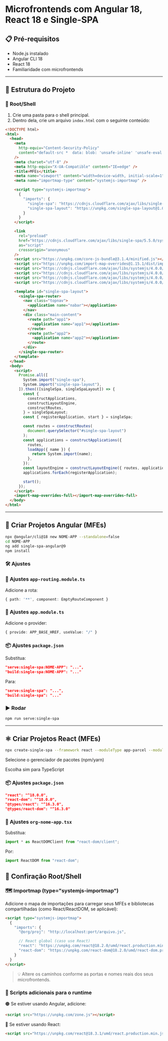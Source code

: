 # Microfrontends com Angular 18, React 18 e Single-SPA

## 📋 Pré-requisitos

- Node.js instalado
- Angular CLI 18
- React 18
- Familiaridade com microfrontends

---

## 🧩 Estrutura do Projeto

### 🧠 Root/Shell

1. Crie uma pasta para o shell principal.
2. Dentro dela, crie um arquivo `index.html` com o seguinte conteúdo:

```html
<!DOCTYPE html>
<html>
  <head>
    <meta
      http-equiv="Content-Security-Policy"
      content="default-src *  data: blob: 'unsafe-inline' 'unsafe-eval'; script-src * 'unsafe-inline' 'unsafe-eval'; connect-src * 'unsafe-inline'; img-src * data: blob: 'unsafe-inline'; frame-src *; style-src * data: blob: 'unsafe-inline'; font-src * data: blob: 'unsafe-inline';"
    />
    <meta charset="utf-8" />
    <meta http-equiv="X-UA-Compatible" content="IE=edge" />
    <title>MFEs</title>
    <meta name="viewport" content="width=device-width, initial-scale=1" />
    <meta name="importmap-type" content="systemjs-importmap" />

    <script type="systemjs-importmap">
      {
        "imports": {
          "single-spa": "https://cdnjs.cloudflare.com/ajax/libs/single-spa/5.5.0/system/single-spa.min.js",
          "single-spa-layout": "https://unpkg.com/single-spa-layout@1.0.0-beta.2/dist/system/single-spa-layout.min.js"
        }
      }
    </script>

    <link
      rel="preload"
      href="https://cdnjs.cloudflare.com/ajax/libs/single-spa/5.5.0/system/single-spa.min.js"
      as="script"
      crossorigin="anonymous"
    />
    <script src="https://unpkg.com/core-js-bundle@3.1.4/minified.js"></script>
    <script src="https://unpkg.com/import-map-overrides@1.15.1/dist/import-map-overrides.js"></script>
    <script src="https://cdnjs.cloudflare.com/ajax/libs/systemjs/4.0.0/system.min.js"></script>
    <script src="https://cdnjs.cloudflare.com/ajax/libs/systemjs/4.0.0/extras/amd.min.js"></script>
    <script src="https://cdnjs.cloudflare.com/ajax/libs/systemjs/4.0.0/extras/named-exports.js"></script>
    <script src="https://cdnjs.cloudflare.com/ajax/libs/systemjs/4.0.0/extras/named-register.min.js"></script>

    <template id="single-spa-layout">
      <single-spa-router>
        <nav class="topnav">
          <application name="nabar"></application>
        </nav>
        <div class="main-content">
          <route path="app1">
            <application name="app1"></application>
          </route>
          <route path="app2">
            <application name="app2"></application>
          </route>
        </div>
      </single-spa-router>
    </template>
  </head>
  <body>
    <script>
      Promise.all([
        System.import("single-spa"),
        System.import("single-spa-layout"),
      ]).then(([singleSpa, singleSpaLayout]) => {
        const {
          constructApplications,
          constructLayoutEngine,
          constructRoutes,
        } = singleSpaLayout;
        const { registerApplication, start } = singleSpa;

        const routes = constructRoutes(
          document.querySelector("#single-spa-layout")
        );
        const applications = constructApplications({
          routes,
          loadApp({ name }) {
            return System.import(name);
          },
        });
        const layoutEngine = constructLayoutEngine({ routes, applications });
        applications.forEach(registerApplication);

        start();
      });
    </script>
    <import-map-overrides-full></import-map-overrides-full>
  </body>
</html>
```

---

## 🚀 Criar Projetos Angular (MFEs)

```bash
npx @angular/cli@18 new NOME-APP --standalone=false
cd NOME-APP
ng add single-spa-angular@9
npm install
```

### 🛠️ Ajustes

### 🧾 Ajustes `app-routing.module.ts`

Adicione a rota:

```ts
{ path: '**', component: EmptyRouteComponent }
```

### 🧾 Ajustes `app.module.ts`

Adicione o provider:

```ts
{ provide: APP_BASE_HREF, useValue: "/" }
```

### 📦 Ajustes `package.json`

Substitua:

```json
"serve:single-spa:NOME-APP": "...",
"build:single-spa:NOME-APP": "..."
```

Para:

```json
"serve:single-spa": "...",
"build:single-spa": "..."
```

### ▶️ Rodar

```bash
npm run serve:single-spa
```

---

## ⚛️ Criar Projetos React (MFEs)

```bash
npx create-single-spa --framework react --moduleType app-parcel --moduleFormat systemjs
```

Selecione o gerenciador de pacotes (npm/yarn)

Escolha sim para TypeScript

### 📦 Ajustes `package.json`

```json
"react": "^18.0.0",
"react-dom": "^18.0.0",
"@types/react": "^16.3.0",
"@types/react-dom": "^16.3.0"
```

### 🧾 Ajustes `org-nome-app.tsx`

Substitua:

```ts
import * as ReactDOMClient from "react-dom/client";
```

Por:

```ts
import ReactDOM from "react-dom";
```

## 🧠 Confiração Root/Shell

### 🗺️ Importmap (type="systemjs-importmap")

Adicione o mapa de importações para carregar seus MFEs e bibliotecas compartilhadas (como React/ReactDOM, se aplicável):

```html
<script type="systemjs-importmap">
  {
    "imports": {
      "@org/proj": "http://localhost:port/arquivo.js",

      // React global (caso use React)
      "react": "https://unpkg.com/react@18.2.0/umd/react.production.min.js",
      "react-dom": "https://unpkg.com/react-dom@18.2.0/umd/react-dom.production.min.js"
    }
  }
</script>
```

> 💡 Altere os caminhos conforme as portas e nomes reais dos seus microfrontends.

### 🔗 Scripts adicionais para o runtime

🟠 Se estiver usando Angular, adicione:

```html
<script src="https://unpkg.com/zone.js"></script>
```

🔵 Se estiver usando React:

```html
<script src="https://unpkg.com/react@18.3.1/umd/react.production.min.js"></script>
```
